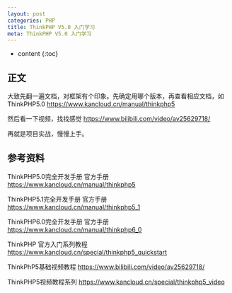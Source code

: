 ```yaml
---
layout: post
categories: PHP
title: ThinkPHP V5.0 入门学习
meta: ThinkPHP V5.0 入门学习
---
```

* content
{:toc}

## 正文

大致先翻一遍文档，对框架有个印象。先确定用哪个版本，再查看相应文档，如 ThinkPHP5.0 <https://www.kancloud.cn/manual/thinkphp5>

然后看一下视频，找找感觉 <https://www.bilibili.com/video/av25629718/>

再就是项目实战，慢慢上手。


## 参考资料

ThinkPHP5.0完全开发手册 官方手册 <https://www.kancloud.cn/manual/thinkphp5>

ThinkPHP5.1完全开发手册 官方手册 <https://www.kancloud.cn/manual/thinkphp5_1>

ThinkPHP6.0完全开发手册 官方手册 <https://www.kancloud.cn/manual/thinkphp6_0>

ThinkPHP 官方入门系列教程 <https://www.kancloud.cn/special/thinkphp5_quickstart>

ThinkPhP5基础视频教程 <https://www.bilibili.com/video/av25629718/>

ThinkPHP5视频教程系列 <https://www.kancloud.cn/special/thinkphp5_video>

